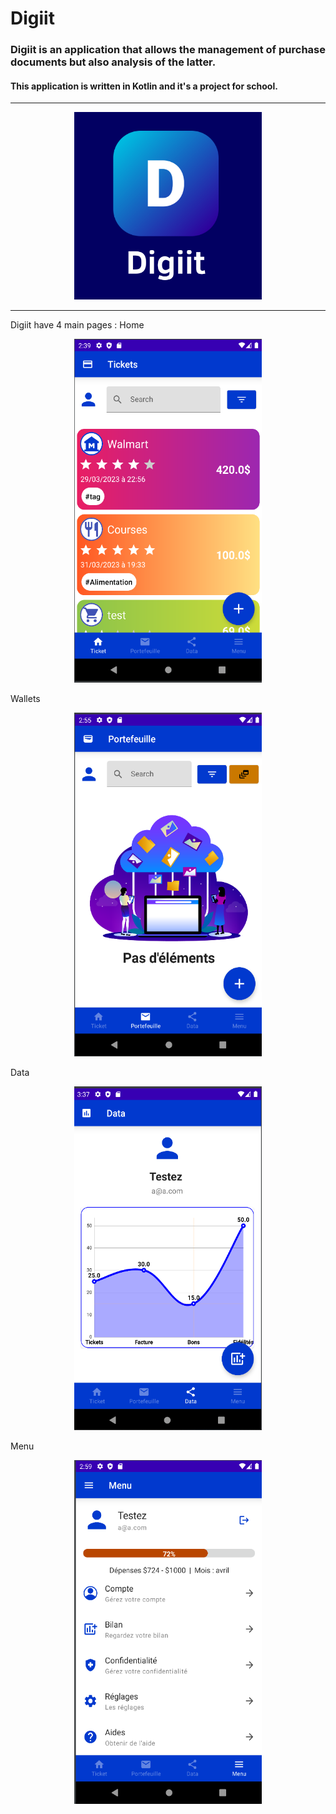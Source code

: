 # Digiit
### Digiit is an application that allows the management of purchase documents but also analysis of the latter.

#### This application is written in Kotlin and it's a project for school.
<hr size="4">
<p align="center">
<img src="./images/logo.png" alt="Logo Digiit" width="300" height="300">
</p>
<hr size="4">
Digiit have 4 main pages :
Home
<p align="center">
<img src="./images/tickets.png" alt="tickets image" width="300" height="550">
</p>
Wallets
<p align="center">
<img src="./images/Wallets.png" alt="wallets image" width="300" height="550">
</p>
Data
<p align="center">
<img src="./images/data.png" alt="data image" width="300" height="550">
</p>
Menu
<p align="center">
<img src="./images/menu.png" alt="menu image" width="300" height="550">
</p>
